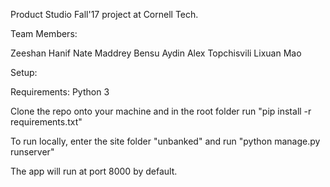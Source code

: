 Product Studio Fall'17 project at Cornell Tech.

Team Members:

Zeeshan Hanif
Nate Maddrey
Bensu Aydin
Alex Topchisvili
Lixuan Mao

Setup:

Requirements: Python 3

Clone the repo onto your machine and in the root folder run "pip install -r requirements.txt"

To run locally, enter the site folder "unbanked" and run "python manage.py runserver"

The app will run at port 8000 by default.
